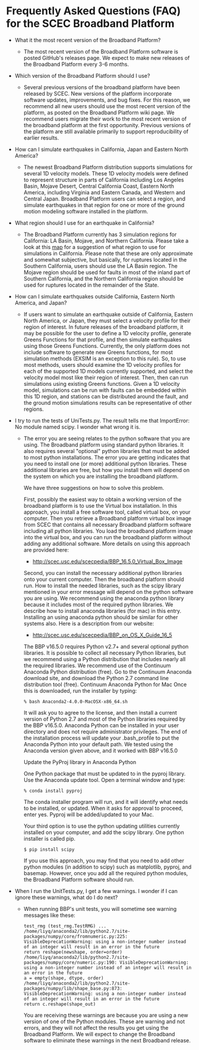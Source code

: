 # Frequently Asked Questions (FAQ) for the SCEC Broadband Platform

* What it the most recent version of the Broadband Platform?
  * The most recent version of the Broadband Platform software is posted GitHub's releases page. We expect to make new releases of the Broadband Platform every 3-6 months.

* Which version of the Broadband Platform should I use?
  * Several previous versions of the broadband platform have been released by SCEC. New versions of the platform incorporate software updates, improvements, and bug fixes. For this reason, we recommend all new users should use the most recent version of the platform, as posted on the Broadband Platform wiki page. We recommend users migrate their work to the most recent version of the broadband platform at the first opportunity. Previous versions of the platform are still available primarily to support reproducibility of earlier results.

* How can I simulate earthquakes in California, Japan and Eastern North America?
  * The newest Broadband Platform distribution supports simulations for several 1D velocity models. These 1D velocity models were defined to represent structure in parts of California including Los Angeles Basin, Mojave Desert, Central California Coast, Eastern North America, including Virginia and Eastern Canada, and Western and Central Japan. Broadband Platform users can select a region, and simulate earthquakes in that region for one or more of the ground motion modeling software installed in the platform.

* What region should I use for an earthquake in California?
   * The Broadband Platform currently has 3 simulation regions for California: LA Basin, Mojave, and Northern California. Please take a look at this [map](http://hypocenter.usc.edu/research/bbp/california_gfs_16_5.pdf) for a suggestion of what region to use for simulations in California. Please note that these are only approximate and somewhat subjective, but basically, for ruptures located in the Southern California, users should use the LA Basin region. The Mojave region should be used for faults in most of the inland part of Southern California, and the Northern California region should be used for ruptures located in the remainder of the State.

* How can I simulate earthquakes outside California, Eastern North America, and Japan?
  * If users want to simulate an earthquake outside of California, Eastern North America, or Japan, they must select a velocity profile for their region of interest. In future releases of the broadband platform, it may be possible for the user to define a 1D velocity profile, generate Greens Functions for that profile, and then simulate earthquakes using those Greens Functions. Currently, the only platform does not include software to generate new Greens functions, for most simulation methods (EXSIM is an exception to this rule).  So, to use most methods, users should examine the 1D velocity profiles for each of the supported 1D models currently supported, and select the velocity model most like their region of interest. Then, then can run simulations using existing Greens functions. Given a 1D velocity model, simulations can be run with faults can be embedded within this 1D region, and stations can be distributed around the fault, and the ground motion simulations results can be representative of other regions.

* I try to run the tests of UniTests.py. The result tells me that ImportError: No module named scipy. I wonder what wrong it is.
  * The error you are seeing relates to the python software that you are using. The Broadband platform using standard python libraries. It also requires several "optional" python libraries that must be added to most python installations. The error you are getting indicates that you need to install one (or more) additional python libraries. These additional libraries are free, but how you install them will depend on the system on which you are installing the broadband platform.

    We have three suggestions on how to solve this problem.

    First, possibly the easiest way to obtain a working version of the broadband platform is to use the Virtual box installation. In this approach, you install a free software tool, called virtual box, on your computer. Then you retrieve a Broadband platform virtual box image from SCEC that contains all necessary Broadband platform software including all python libraries. You load the broadband platform image into the virtual box, and you can run the broadband platform without adding any additional software. More details on using this approach are provided here:

    * http://scec.usc.edu/scecpedia/BBP_16.5.0_Virtual_Box_Image

    Second, you can install the necessary additional python libraries onto your current computer. Then the broadband platform should run. How to install the needed libraries, such as the scipy library mentioned in your error message will depend on the python software you are using. We recommend using the anaconda python library because it includes most of the required python libraries. We describe how to install anaconda libraries (for mac) in this entry. Installing an using anaconda python should be similar for other systems also. Here is a description from our website:

    * http://scec.usc.edu/scecpedia/BBP_on_OS_X_Guide_16_5

    The BBP v16.5.0 requires Python v2.7+ and several optional python libraries. It is possible to collect all necessary Python libraries, but we recommend using a Python distribution that includes nearly all the required libraries. We recommend use of the Continuum Anaconda Python distribution (free). Go to the Continuum Anaconda download site, and download the Python 2.7 command line distribution tool (free). Continuum Anaconda Python for Mac Once this is downloaded, run the installer by typing:

    ```% bash Anaconda2-4.0.0-MacOSX-x86_64.sh```

    It will ask you to agree to the license, and then install a current version of Python 2.7 and most of the Python libraries required by the BBP v16.5.0. Anaconda Python can be installed in your user directory and does not require administrator privileges. The end of the installation process will update your .bash_profile to put the Anaconda Python into your default path. We tested using the Anaconda version given above, and it worked with BBP v16.5.0 

    Update the PyProj library in Anaconda Python

    One Python package that must be updated to in the pyproj library. Use the Anaconda update tool. Open a terminal window and type:

     ```% conda install pyproj```

    The conda installer program will run, and it will identify what needs to be installed, or updated. When it asks for approval to proceed, enter yes. Pyproj will be added/updated to your Mac.

    Your third option is to use the python updating utilities currently installed on your computer, and add the scipy library. One python installer is called pip.

    ```$ pip install scipy```

    If you use this approach, you may find that you need to add other python modules (in addition to scipy) such as matplotlib, pyproj, and basemap. However, once you add all the required python modules, the Broadband Platform software should run. 

* When I run the UnitTests.py, I get a few warnings. I wonder if I can ignore these warnings, what do I do next?
  * When running BBP's unit tests, you will sometime see warning messages like these:
    ```
    test_rmg (test_rmg.TestRMG) ... /home/liyq/anaconda2/lib/python2.7/site-packages/numpy/core/fromnumeric.py:225: VisibleDeprecationWarning: using a non-integer number instead of an integer will result in an error in the future
    return reshape(newshape, order=order)
    /home/liyq/anaconda2/lib/python2.7/site-packages/numpy/core/numeric.py:190: VisibleDeprecationWarning: using a non-integer number instead of an integer will result in an error in the future
    a = empty(shape, dtype, order)
    /home/liyq/anaconda2/lib/python2.7/site-packages/numpy/lib/shape_base.py:873: VisibleDeprecationWarning: using a non-integer number instead of an integer will result in an error in the future
    return c.reshape(shape_out)
    ```

    You are receiving these warnings are because you are using a new version of one of the Python modules. These are warning and not errors, and they will not affect the results you get using the Broadband Platform. We will expect to change the Broadband software to eliminate these warnings in the next Broadband release.